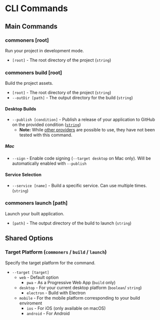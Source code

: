 # CLI Commands

## Main Commands
### commoners [root]
Run your project in development mode. 
- `[root]` - The root directory of the project (`string`)

### commoners build [root]
Build the project assets.
- `[root]` - The root directory of the project (`string`)
- `--outDir [path]` - The output directory for the build (`string`)

#### Desktop Builds
- `--publish [condition]` - Publish a release of your application to GitHub on the provided condition ([`string`](https://www.electron.build/configuration/publish.html#how-to-publish))
    - **Note:** While [other providers](https://www.electron.build/configuration/publish.html#publishers) are possible to use, they have not been tested with this command.

##### Mac
- `--sign` - Enable code signing (`--target desktop` on Mac only). Will be automatically enabled with `--publish`

#### Service Selection
- `--service [name]` - Build a specific service. Can use multiple times. (`string`)

### commoners launch [path]
Launch your built application.
- `[path]` - The output directory of the build to launch (`string`)

## Shared Options
### Target Platform (`commoners` / `build` / `launch`)
Specify the target platform for the command.
- `--target [target]`
    - `web` - Default option
        - `pwa` - As a Progressive Web App (`build` only)
    - `desktop` - For your current desktop platform (`boolean`/ `string`)
        - `electron` - Build with Electron
    - `mobile` - For the mobile platform corresponding to your build enviroment 
        - `ios` - For iOS (only available on macOS)
        - `android` - For Android